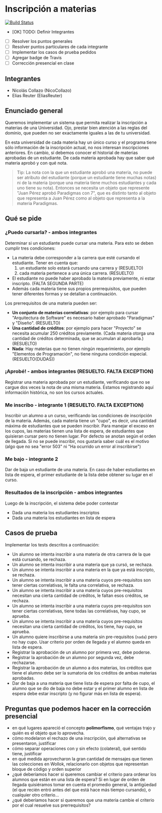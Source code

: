 # Inscripción a materias

[![Build Status](https://travis-ci.com/pdep-utn/kata-03-facultad-pepita-aproba.svg?token=GU25DuLzzwZvNxRhMnpP&branch=master)](https://travis-ci.com/pdep-utn/kata-03-facultad-pepita-aproba)

- [OK] TODO: Definir Integrantes
- [ ] Resolver los puntos generales
- [ ] Resolver puntos particulares de cada integrante
- [ ] Implementar los casos de prueba pedidos
- [ ] Agregar badge de Travis
- [ ] Corrección presencial en clase

## Integrantes

* Nicolás Collazo (NicoCollazo)
* Elias Reuter (EliasReuter)

## Enunciado general

Queremos implementar un sistema que permita realizar la inscripción a materias de una Universidad. Ojo, prestar bien atención a las reglas del dominio, que pueden no ser exactamente iguales a las de tu universidad.

En esta universidad de cada materia hay un único curso y el programa tiene sólo información de la inscripción actual, no nos interesan inscripciones anteriores. En cambio, sí debemos conocer el historial de materias aprobadas de un estudiante. De cada materia aprobada hay que saber qué materia aprobó y con qué nota.

> Tip: La nota con la que un estudiante aprobó una materia, no puede ser atributo del estudiante (porque un estudiante tiene muchas notas) ni de la materia (porque una materia tiene muchos estudiantes y cada uno tiene su nota). Entonces se necesita un objeto que represente "Juan Pérez aprobó Paradigmas con 7", que es distinto tanto al objeto que representa a Juan Pérez como al objeto que representa a la materia Paradigmas.

## Qué se pide

### ¿Puedo cursarla? - ambos integrantes

Determinar si un estudiante puede cursar una materia. Para esto se deben cumplir tres condiciones:

- La materia debe corresponder a la carrera que esté cursando el estudiante. Tener en cuenta que:
  1. un estudiante solo estará cursando una carrera y (RESUELTO)
  1. cada materia pertenece a una única carrera. (RESUELTO)
- El estudiante no puede haber aprobado la materia previamente, ni estar inscripto. (FALTA SEGUNDA PARTE)
- Además cada materia tiene sus propios prerrequisitos, que pueden tener diferentes formas y se detallan a continuación.

Los prerrequisitos de una materia pueden ser:

- **Un conjunto de materias correlativas**: por ejemplo para cursar "Arquitectura de Software" es necesario haber aprobado "Paradigmas" y "Diseño". (RESUELTO)
- **Una cantidad de créditos**: por ejemplo para hacer "Proyecto" se necesita acumular 250 créditos previamente. (Cada materia otorga una cantidad de créditos determinada,
    que se acumulan al aprobarla.) (RESUELTO)
- **Nada**: Hay materias que no tienen ningún requerimiento, por ejemplo "Elementos de Programación", no tiene ninguna condición especial. (RESUELTO(DUDAS))

### ¡Aprobé! - ambos integrantes (RESUELTO. FALTA EXCEPTION)

Registrar una materia aprobada por un estudiante, verificando que no se cargue dos veces la nota de una misma materia. 
Estamos registrando aquí información histórica, no son los cursos actuales.

### Me inscribo - integrante 1 (RESUELTO. FALTA EXCEPTION)

Inscribir un alumno a un curso, verificando las condiciones de inscripción de la materia. Además, cada materia tiene un "cupo", es decir, una cantidad máxima de estudiantes que se pueden inscribir. 
Para manejar el exceso en los cupos, las materias tienen una lista de espera, de estudiantes que quisieran cursar pero no tienen lugar. 
Por defecto se anotan según el orden de llegada. Si no se puede inscribir, 
nos gustaría saber cuál es el motivo (algo que no sea "error 503" ni "Ha ocurrido un error al inscribirse")

### Me bajo - integrante 2

Dar de baja un estudiante de una materia. En caso de haber estudiantes en lista de espera, el primer estudiante de la lista debe obtener su lugar en el curso.

### Resultados de la inscripción - ambos integrantes

Luego de la inscripción, el sistema debe poder contestar

- Dada una materia los estudiantes inscriptos
- Dada una materia los estudiantes en lista de espera

## Casos de prueba

Implementar los tests descritos a continuación:

- Un alumno se intenta inscribir a una materia de otra carrera de la que está cursando, se rechaza.
- Un alumno se intenta inscribir a una materia que ya cursó, se rechaza.
- Un alumno se intenta inscribir a una materia en la que ya está inscripto, se rechaza.
- Un alumno se intenta inscribir a una materia cuyos pre-requisitos son tener ciertas correlativas, le falta una correlativa, se rechaza.
- Un alumno se intenta inscribir a una materia cuyos pre-requisitos necesitan una cierta cantidad de créditos, le faltan esos créditos, se rechaza.
- Un alumno se intenta inscribir a una materia cuyos pre-requisitos son tener ciertas correlativas, tiene todas las correlativas, hay cupo, se aprueba.
- Un alumno se intenta inscribir a una materia cuyos pre-requisitos necesitan una cierta cantidad de créditos, los tiene, hay cupo, se aprueba.
- Un alumno quiere inscribirse a una materia sin pre-requisitos (`nada`) pero no hay cupo. Usar criterio por orden de llegada y el alumno queda en lista de espera.
- Registrar la aprobación de un alumno por primera vez, debe poderse.
- Registrar la aprobación de un alumno por segunda vez, debe rechazarse.
- Registrar la aprobación de un alumno a dos materias, los créditos que tiene el alumno debe ser la sumatoria de los créditos de ambas materias aprobadas.
- Dar de baja a una materia que tiene lista de espera por falta de cupo, el alumno que se dio de baja no debe estar y el primer alumno en lista de espera debe estar inscripto (y no figurar más en lista de espera).

## Preguntas que podemos hacer en la corrección presencial

- en qué lugares apareció el concepto **polimorfismo**, qué ventajas trajo y quién es el objeto que lo aprovecha.
- cómo modelaron el rechazo de una inscripción, qué alternativas se presentaron, justificar
- cómo separar operaciones con y sin efecto (colateral), qué sentido tiene, justificar
- en qué medida aprovecharon la gran cantidad de mensajes que tienen las colecciones en Wollok, relacionarlo con objetos que representan bloque de código y orden superior
- ¿qué deberíamos hacer si queremos cambiar el criterio para ordenar los alumnos que están en una lista de espera? Si en lugar de orden de llegada quisiéramos tomar en cuenta el promedio general, la antigüedad (el que recién entró antes del que está hace más tiempo cursando), o cualquier otro criterio...
- ¿qué deberíamos hacer si queremos que una materia cambie el criterio por el cual resuelve sus prerrequisitos?
